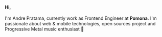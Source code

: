 #### Hi,

I'm Andre Pratama, currently work as Frontend Engineer at **Pomona**. I'm passionate about web & mobile technologies, open sources project and Progressive Metal music enthusiast 🤘
